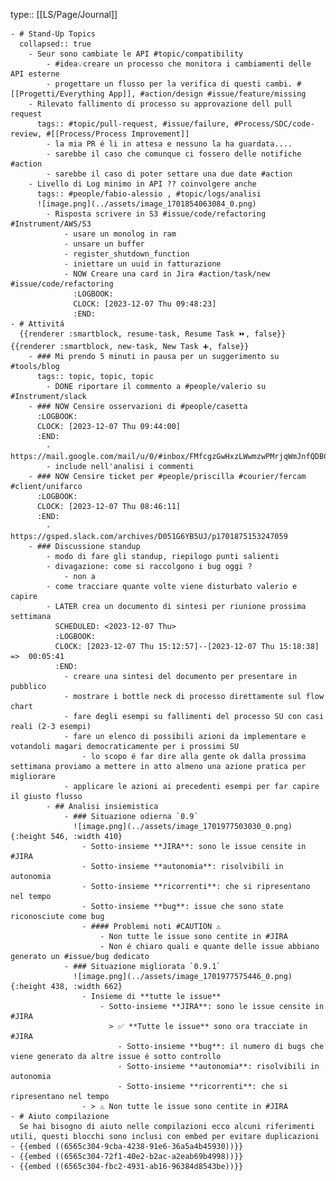 type:: [[LS/Page/Journal]]

	- # Stand-Up Topics
	  collapsed:: true
		- Seur sono cambiate le API #topic/compatibility
			- #idea💡creare un processo che monitora i cambiamenti delle API esterne
			- progettare un flusso per la verifica di questi cambi. #[[Progetti/Everything App]], #action/design #issue/feature/missing
		- Rilevato fallimento di processo su approvazione dell pull request
		  tags:: #topic/pull-request, #issue/failure, #Process/SDC/code-review, #[[Process/Process Improvement]]
			- la mia PR é li in attesa e nessuno la ha guardata....
			- sarebbe il caso che comunque ci fossero delle notifiche #action
			- sarebbe il caso di poter settare una due date #action
		- Livello di Log minimo in API ?? coinvolgere anche
		  tags:: #people/fabio-alessio , #topic/logs/analisi
		  ![image.png](../assets/image_1701854063084_0.png)
			- Risposta scrivere in S3 #issue/code/refactoring #Instrument/AWS/S3
				- usare un monolog in ram
				- unsare un buffer
				- register_shutdown_function
				- iniettare un uuid in fatturazione
				- NOW Creare una card in Jira #action/task/new #issue/code/refactoring
				  :LOGBOOK:
				  CLOCK: [2023-12-07 Thu 09:48:23]
				  :END:
	- # Attivitá
	  {{renderer :smartblock, resume-task, Resume Task ⏩️, false}} {{renderer :smartblock, new-task, New Task ➕, false}}
		- ### Mi prendo 5 minuti in pausa per un suggerimento su #tools/blog
		  tags:: topic, topic, topic
			- DONE riportare il commento a #people/valerio su #Instrument/slack
		- ### NOW Censire osservazioni di #people/casetta
		  :LOGBOOK:
		  CLOCK: [2023-12-07 Thu 09:44:00]
		  :END:
			- https://mail.google.com/mail/u/0/#inbox/FMfcgzGwHxzLWwmzwPMrjqWmJnfQDBCN
			- include nell'analisi i commenti
		- ### NOW Censire ticket per #people/priscilla #courier/fercam #client/unifarco
		  :LOGBOOK:
		  CLOCK: [2023-12-07 Thu 08:46:11]
		  :END:
			- https://gsped.slack.com/archives/D051G6YB5UJ/p1701875153247059
		- ### Discussione standup
			- modo di fare gli standup, riepilogo punti salienti
			- divagazione: come si raccolgono i bug oggi ?
				- non a
			- come tracciare quante volte viene disturbato valerio e capire
			- LATER crea un documento di sintesi per riunione prossima settimana
			  SCHEDULED: <2023-12-07 Thu>
			  :LOGBOOK:
			  CLOCK: [2023-12-07 Thu 15:12:57]--[2023-12-07 Thu 15:18:38] =>  00:05:41
			  :END:
				- creare una sintesi del documento per presentare in pubblico
				- mostrare i bottle neck di processo direttamente sul flow chart
				- fare degli esempi su fallimenti del processo SU con casi reali (2-3 esempi)
				- fare un elenco di possibili azioni da implementare e votandoli magari democraticamente per i prossimi SU
					- lo scopo é far dire alla gente ok dalla prossima settimana proviamo a mettere in atto almeno una azione pratica per migliorare
				- applicare le azioni ai precedenti esempi per far capire il giusto flusso
			- ## Analisi insiemistica
				- ### Situazione odierna `0.9`
				  ![image.png](../assets/image_1701977503030_0.png){:height 546, :width 410}
					- Sotto-insieme **JIRA**: sono le issue censite in #JIRA
					- Sotto-insieme **autonomia**: risolvibili in autonomia
					- Sotto-insieme **ricorrenti**: che si ripresentano nel tempo
					- Sotto-insieme **bug**: issue che sono state riconosciute come bug
					- #### Problemi noti #CAUTION ⚠️
						- Non tutte le issue sono centite in #JIRA
						- Non é chiaro quali e quante delle issue abbiano generato un #issue/bug dedicato
				- ### Situazione migliorata `0.9.1`
				  ![image.png](../assets/image_1701977575446_0.png){:height 438, :width 662}
					- Insieme di **tutte le issue**
						- Sotto-insieme **JIRA**: sono le issue censite in #JIRA
						  > ✅️ **Tutte le issue** sono ora tracciate in #JIRA
							- Sotto-insieme **bug**: il numero di bugs che viene generato da altre issue é sotto controllo
							- Sotto-insieme **autonomia**: risolvibili in autonomia
							- Sotto-insieme **ricorrenti**: che si ripresentano nel tempo
					- > ⚠️ Non tutte le issue sono centite in #JIRA
	- # Aiuto compilazione
	  Se hai bisogno di aiuto nelle compilazioni ecco alcuni riferimenti utili, questi blocchi sono inclusi con embed per evitare duplicazioni
	- {{embed ((6565c304-9cba-4238-91e6-36a5a4b45930))}}
	- {{embed ((6565c304-72f1-40e2-b2ac-a2eab69b4998))}}
	- {{embed ((6565c304-fbc2-4931-ab16-96384d8543be))}}
